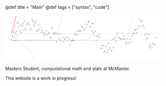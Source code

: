 @def title = "Main"
@def tags = ["syntax", "code"]


![header](https://raw.githubusercontent.com/JasonPekos/CppSplines/main/cubicanim.gif)


Masters Student, computational math and stats at McMaster. 

This website is a work in progress!